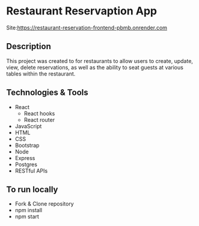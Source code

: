 # Restaurant Reservaption App


Site:https://restaurant-reservation-frontend-pbmb.onrender.com
## Description
This project was created to for restaurants to allow users to create, update, view, delete reservations, as well as the ability to seat guests at various tables within the restaurant.

## Technologies & Tools
* React
  * React hooks
  * React router
* JavaScript
* HTML
* CSS
* Bootstrap
* Node
* Express
* Postgres
* RESTful APIs

## To run locally
* Fork & Clone repository
* npm install
* npm start
